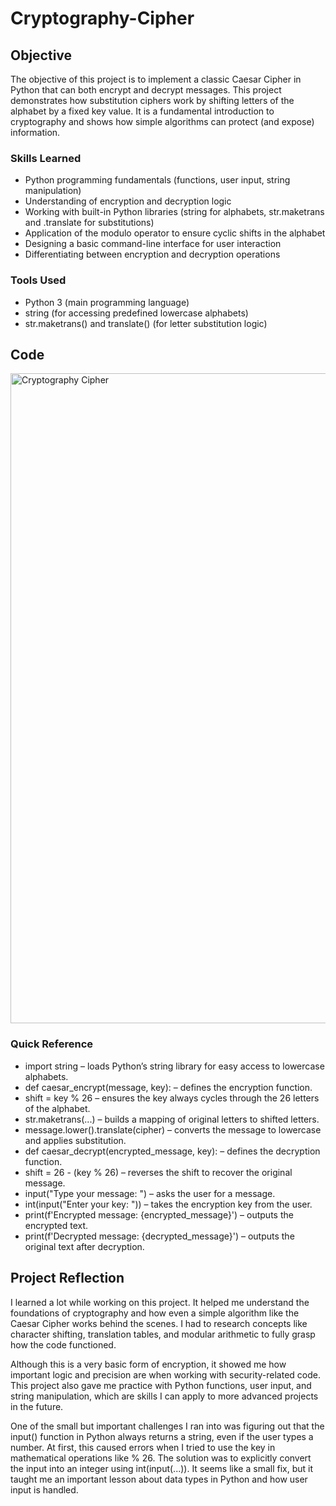 # Cryptography-Cipher

## Objective

The objective of this project is to implement a classic Caesar Cipher in Python that can both encrypt and decrypt messages. This project demonstrates how substitution ciphers work by shifting letters of the alphabet by a fixed key value. It is a fundamental introduction to cryptography and shows how simple algorithms can protect (and expose) information.

### Skills Learned

- Python programming fundamentals (functions, user input, string manipulation)
- Understanding of encryption and decryption logic
- Working with built-in Python libraries (string for alphabets, str.maketrans and .translate for substitutions)
- Application of the modulo operator to ensure cyclic shifts in the alphabet
- Designing a basic command-line interface for user interaction
- Differentiating between encryption and decryption operations

### Tools Used

- Python 3 (main programming language)
- string (for accessing predefined lowercase alphabets)
- str.maketrans() and translate() (for letter substitution logic)

## Code 

<img width="1920" height="1040" alt="Cryptography Cipher" src="https://github.com/user-attachments/assets/6a8ffb54-a337-4cab-b8d1-02b1027fe973" />


### Quick Reference

- import string – loads Python’s string library for easy access to lowercase alphabets.
- def caesar_encrypt(message, key): – defines the encryption function.
- shift = key % 26 – ensures the key always cycles through the 26 letters of the alphabet.
- str.maketrans(...) – builds a mapping of original letters to shifted letters.
- message.lower().translate(cipher) – converts the message to lowercase and applies substitution.
- def caesar_decrypt(encrypted_message, key): – defines the decryption function.
- shift = 26 - (key % 26) – reverses the shift to recover the original message.
- input("Type your message: ") – asks the user for a message.
- int(input("Enter your key: ")) – takes the encryption key from the user.
- print(f'Encrypted message: {encrypted_message}') – outputs the encrypted text.
- print(f'Decrypted message: {decrypted_message}') – outputs the original text after decryption.

## Project Reflection

I learned a lot while working on this project. It helped me understand the foundations of cryptography and how even a simple algorithm like the Caesar Cipher works behind the scenes. I had to research concepts like character shifting, translation tables, and modular arithmetic to fully grasp how the code functioned.  

Although this is a very basic form of encryption, it showed me how important logic and precision are when working with security-related code. This project also gave me practice with Python functions, user input, and string manipulation, which are skills I can apply to more advanced projects in the future.  

One of the small but important challenges I ran into was figuring out that the input() function in Python always returns a string, even if the user types a number. At first, this caused errors when I tried to use the key in mathematical operations like % 26. The solution was to explicitly convert the input into an integer using int(input(...)). It seems like a small fix, but it taught me an important lesson about data types in Python and how user input is handled.
